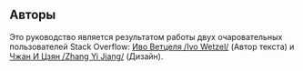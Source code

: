 ## Авторы

Это руководство является результатом работы двух очаровательных пользователей Stack Overflow: [Иво Ветцеля /Ivo Wetzel/][1]
(Автор текста) и [Чжан И Цзян /Zhang Yi Jiang/][2] (Дизайн).

[1]: http://stackoverflow.com/users/170224/ivo-wetzel
[2]: http://stackoverflow.com/users/313758/yi-jiang

